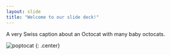 ```yaml
---
layout: slide
title: "Welcome to our slide deck!"
---
```


A very Swiss caption about an Octocat with many baby octocats.

![poptocat](https://octodex.github.com/images/poptocat.png)
{: .center}
